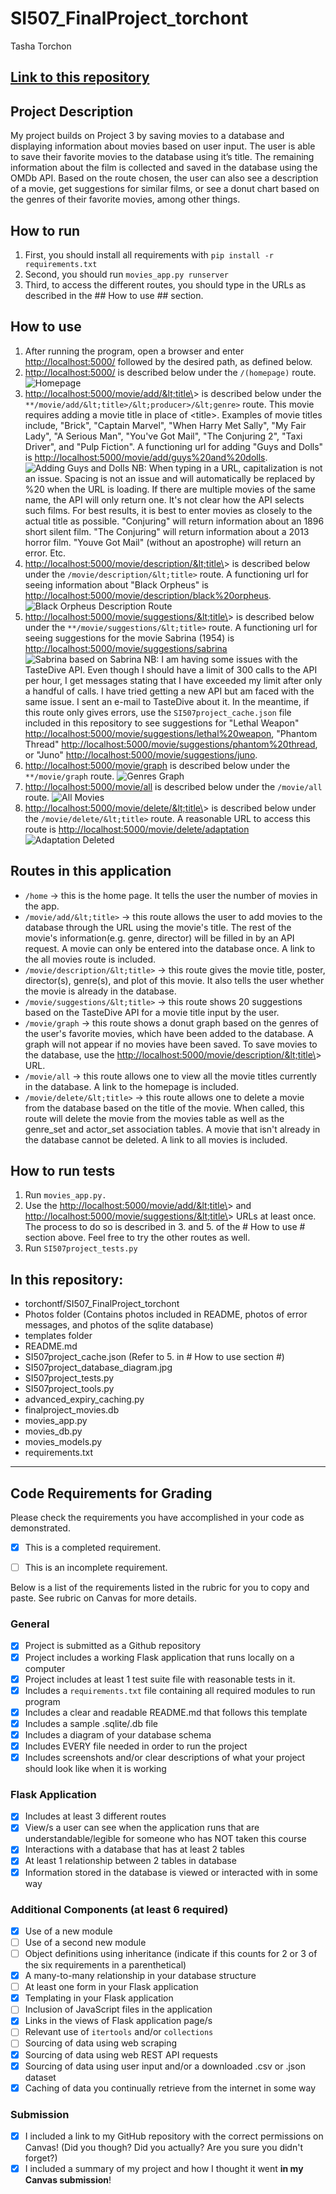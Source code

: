 # SI507_FinalProject_torchont

Tasha Torchon

[Link to this repository](https://github.com/torchontf/SI507_FinalProject_torchont)
---
## Project Description
My project builds on Project 3 by saving movies to a database and displaying information about movies based on user input. The user is able to save their favorite movies to the database using it’s title. The remaining information about the film is collected and saved in the database using the OMDb API. Based on the route chosen, the user can also see a
description of a movie, get suggestions for similar films, or see a donut chart based on the genres of their favorite movies, among other things.

## How to run
1.  First, you should install all requirements with `pip install
-r requirements.txt`
2.  Second, you should run `movies_app.py runserver`
3.  Third, to access the different routes, you should type in the URLs as described in the ## How to use ## section.

## How to use
1.  After running the program, open a browser and enter <http://localhost:5000/> followed by the desired path, as defined below.
2.  <http://localhost:5000/> is described below under the `/(homepage)` route. ![Homepage](https://github.com/torchontf/SI507_FinalProject_torchont/blob/master/Photos/HomepageMoviesAdded.PNG)
3.  <http://localhost:5000/movie/add/&lt;title\>> is described below under the `**/movie/add/&lt;title>/&lt;producer>/&lt;genre>` route. This movie requires adding a movie title in place of &lt;title\>. Examples of movie titles include, "Brick", "Captain Marvel", "When Harry Met Sally", "My Fair Lady", "A Serious Man", "You've Got Mail", "The Conjuring 2", "Taxi Driver", and "Pulp Fiction". A functioning url for adding "Guys and Dolls" is <http://localhost:5000/movie/add/guys%20and%20dolls>. ![Adding Guys and Dolls](https://github.com/torchontf/SI507_FinalProject_torchont/blob/master/Photos/AddMovie.PNG)
  NB: When typing in a URL, capitalization is not an issue. Spacing is not an issue and will automatically be replaced by %20 when the URL is loading. If there are multiple movies of the same name, the API will only return one. It's not clear how the API selects such films. For best results, it is best to enter movies as closely to the actual title as possible. "Conjuring" will return information about an 1896 short silent film. "The Conjuring" will return information about a 2013 horror film. "Youve Got Mail" (without an apostrophe) will return an error. Etc.
4.  <http://localhost:5000/movie/description/&lt;title\>> is described below under the `/movie/description/&lt;title>` route. A functioning url for seeing information about "Black Orpheus" is  <http://localhost:5000/movie/description/black%20orpheus>. ![Black Orpheus Description Route](https://github.com/torchontf/SI507_FinalProject_torchont/blob/master/Photos/Description.JPG)
5.  <http://localhost:5000/movie/suggestions/&lt;title\>> is described below under the `**/movie/suggestions/&lt;title>` route. A functioning url for seeing suggestions for the movie Sabrina (1954) is <http://localhost:5000/movie/suggestions/sabrina> ![Sabrina based on Sabrina](https://github.com/torchontf/SI507_FinalProject_torchont/blob/master/Photos/MovieSuggestions.PNG)
  NB: I am having some issues with the TasteDive API. Even though I should have a limit of 300 calls to the API per hour, I get messages stating that I have exceeded my limit after only a handful of calls. I have tried getting a new API but am faced with the same issue. I sent an e-mail to TasteDive about it. In the meantime, if this route only gives errors, use the `SI507project_cache.json` file included in this repository to see suggestions for "Lethal Weapon" <http://localhost:5000/movie/suggestions/lethal%20weapon>, "Phantom Thread" <http://localhost:5000/movie/suggestions/phantom%20thread>, or "Juno" <http://localhost:5000/movie/suggestions/juno>.
6.  <http://localhost:5000/movie/graph> is described below under the `**/movie/graph` route.
![Genres Graph](https://github.com/torchontf/SI507_FinalProject_torchont/blob/master/Photos/GraphWithMovies.PNG)
7.  <http://localhost:5000/movie/all> is described below under the `/movie/all` route.
![All Movies](https://github.com/torchontf/SI507_FinalProject_torchont/blob/master/Photos/AllMovies.PNG
)
8.  <http://localhost:5000/movie/delete/&lt;title\>> is described below under the `/movie/delete/&lt;title>` route. A reasonable URL to access this route is <http://localhost:5000/movie/delete/adaptation>
![Adaptation Deleted](https://github.com/torchontf/SI507_FinalProject_torchont/blob/master/Photos/Delete.PNG)

## Routes in this application
-  `/home` -> this is the home page. It tells the user the number of movies in the app.
-  `/movie/add/&lt;title>` -> this route allows the user to add movies to the database through the URL using the movie's title. The rest of the movie's information(e.g. genre, director) will be filled in by an API request. A movie can only be entered into the database once. A link to the all movies route is included.
-  `/movie/description/&lt;title>` -> this route gives the movie title, poster, director(s), genre(s), and plot of this movie. It also tells the user whether the movie is already in the database.
-  `/movie/suggestions/&lt;title>` -> this route shows 20 suggestions based on the TasteDive API for a movie title input by the user.
-  `/movie/graph` -> this route shows a donut graph based on the genres of the user's favorite movies, which have been added to the database. A graph will not appear if no movies have been saved. To save movies to the database, use the <http://localhost:5000/movie/description/&lt;title\>> URL.
-  `/movie/all` -> this route allows one to view all the movie titles currently in the database. A link to the homepage is included.
-  `/movie/delete/&lt;title>` -> this route allows one to delete a movie from the database based on the title of the movie. When called, this route will delete the movie from the movies table as well as the genre_set and actor_set association tables. A movie that isn't already in the database cannot be deleted. A link to all movies is included.

## How to run tests
1.  Run `movies_app.py.`
2.  Use the <http://localhost:5000/movie/add/&lt;title\>> and <http://localhost:5000/movie/suggestions/&lt;title\>> URLs at least once. The process to do so is described in 3. and 5. of the # How to use # section above. Feel free to try the other routes as well.
3. Run `SI507project_tests.py`

## In this repository:
-  torchontf/SI507_FinalProject_torchont
-  Photos folder (Contains photos included in README, photos of error messages, and photos of the sqlite database)
-  templates folder
-  README.md
-  SI507project_cache.json (Refer to 5. in # How to use section #)
-  SI507project_database_diagram.jpg
-  SI507project_tests.py
-  SI507project_tools.py
-  advanced_expiry_caching.py
-  finalproject_movies.db
-  movies_app.py
-  movies_db.py
-  movies_models.py
-  requirements.txt

---
## Code Requirements for Grading
Please check the requirements you have accomplished in your code as
demonstrated.
-  [x] This is a completed requirement.
-  [ ] This is an incomplete requirement.







Below is a list of the requirements listed in the rubric for you to copy
and paste.  See rubric on Canvas for more details.
### General
-  [x] Project is submitted as a Github repository
-  [x] Project includes a working Flask application that runs locally on a
computer
-  [x] Project includes at least 1 test suite file with reasonable tests
in it.
-  [x] Includes a `requirements.txt` file containing all required modules
to run program
-  [x] Includes a clear and readable README.md that follows this template
-  [x] Includes a sample .sqlite/.db file
-  [x] Includes a diagram of your database schema
-  [x] Includes EVERY file needed in order to run the project
-  [x] Includes screenshots and/or clear descriptions of what your project
should look like when it is working
### Flask Application
-  [x] Includes at least 3 different routes
-  [x] View/s a user can see when the application runs that are
understandable/legible for someone who has NOT taken this course
-  [x] Interactions with a database that has at least 2 tables
-  [x] At least 1 relationship between 2 tables in database
-  [x] Information stored in the database is viewed or interacted with in
some way
### Additional Components (at least 6 required)
-  [x] Use of a new module
-  [ ] Use of a second new module
-  [ ] Object definitions using inheritance (indicate if this counts for 2
or 3 of the six requirements in a parenthetical)
-  [x] A many-to-many relationship in your database structure
-  [ ] At least one form in your Flask application
-  [x] Templating in your Flask application
-  [ ] Inclusion of JavaScript files in the application
-  [x] Links in the views of Flask application page/s
-  [ ] Relevant use of `itertools` and/or `collections`
-  [ ] Sourcing of data using web scraping
-  [x] Sourcing of data using web REST API requests
-  [x] Sourcing of data using user input and/or a downloaded .csv or .json
dataset
-  [x] Caching of data you continually retrieve from the internet in some
way
### Submission
-  [x] I included a link to my GitHub repository with the correct
permissions on Canvas! (Did you though? Did you actually? Are you sure
you didn't forget?)
-  [x] I included a summary of my project and how I thought it went **in
my Canvas submission**!
